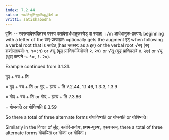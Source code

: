 ```yaml
---
index: 7.2.44
sutra: स्वरतिसूतिसूयतिधूञूदितो वा
vritti: satishabodha
---
```



वृत्तिः -- स्वरत्यादेरूदितश्च परस्य वलादेरार्धधातुकस्येड् वा स्यात् । An आर्धधातुक-प्रत्यय: beginning with a letter of the वल्-प्रत्याहारः optionally gets the augment इट् when following a verbal root that is ऊदित् (has ऊकार: as a इत्) or the verbal root √स्वृ (स्वृ शब्दोपतापयोः १. १०८१) or √सू (षूङ् प्राणिगर्भविमोचने २. २५) or √सू (षूङ् प्राणिप्रसवे ४. २७) or √धू (धूञ् कम्पने ५. १०, ९. २०).


Example continued from 3.1.31.


गुप् + स्य + ति 

= गुप् + स्य + ति or गुप् + इस्य + ति 7.2.44, 1.1.46, 1.3.3, 1.3.9 

= गोप् + स्य + ति or गोप् + इस्य + ति 7.3.86 

= गोप्स्यति or गोपिष्यति 8.3.59


So there a total of three alternate forms गोपायिष्यति or गोप्स्यति or गोपिष्यति।


Similarly in the विवक्षा of लुँट्, कर्तरि-प्रयोगः, प्रथम-पुरुषः, एकवचनम्, there a total of three alternate forms गोपायिता or गोप्ता or गोपिता।

